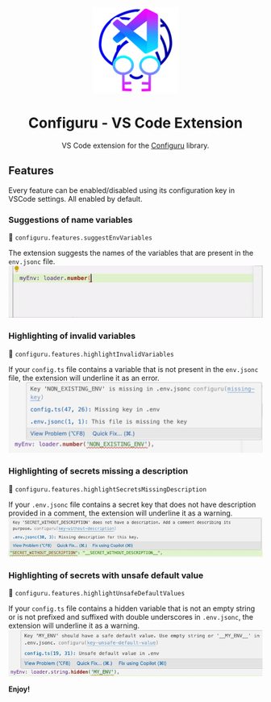 <div align="center">

<img src="./resources/logo.png" height="170"/>

# Configuru - VS Code Extension

VS Code extension for the [Configuru](https://github.com/AckeeCZ/configuru) library.

</div>

## Features
Every feature can be enabled/disabled using its configuration key in VSCode settings. All enabled by default.

### Suggestions of name variables
🔧 `configuru.features.suggestEnvVariables`

The extension suggests the names of the variables that are present in the `env.jsonc` file.
![Example](./resources/suggestions.gif)

### Highlighting of invalid variables
🔧 `configuru.features.highlightInvalidVariables`

If your `config.ts` file contains a variable that is not present in the `env.jsonc` file, the extension will underline it as an error.
![Example](./resources/error_highlighting.png)

### Highlighting of secrets missing a description
🔧 `configuru.features.highlightSecretsMissingDescription`

If your `.env.jsonc` file contains a secret key that does not have description provided in a comment, the extension will underline it as a warning.
![Example](./resources/secret_missing_desdescription_warning.jpeg)

### Highlighting of secrets with unsafe default value
🔧 `configuru.features.highlightUnsafeDefaultValues`

If your `config.ts` file contains a hidden variable that is not an empty string or is not prefixed and suffixed with double underscores in `.env.jsonc`, the extension will underline it as a warning.
![Example](./resources/unsafe_default_value_for_hidden_secret_warning.jpeg)

**Enjoy!**
